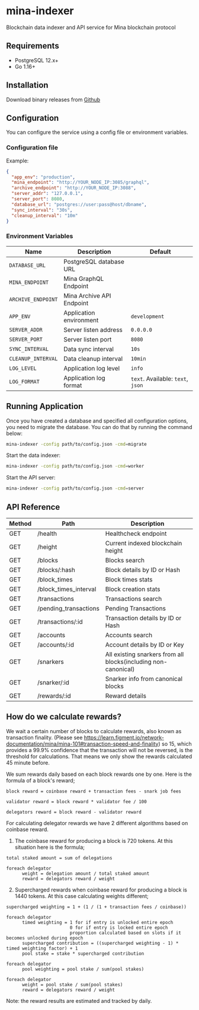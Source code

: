 # mina-indexer

Blockchain data indexer and API service for Mina blockchain protocol

## Requirements

- PostgreSQL 12.x+
- Go 1.16+

## Installation

Download binary releases from [Github](https://github.com/figment-networks/mina-indexer/releases)

## Configuration

You can configure the service using a config file or environment variables.

### Configuration file

Example:

```json
{
  "app_env": "production",
  "mina_endpoint": "http://YOUR_NODE_IP:3085/graphql",
  "archive_endpoint": "http://YOUR_NODE_IP:3088",
  "server_addr": "127.0.0.1",
  "server_port": 8080,
  "database_url": "postgres://user:pass@host/dbname",
  "sync_interval": "30s",
  "cleanup_interval": "10m"
}
```

### Environment Variables

| Name               | Description             | Default
|--------------------|-------------------------|-------------------
| `DATABASE_URL`     | PostgreSQL database URL
| `MINA_ENDPOINT`    | Mina GraphQL Endpoint
| `ARCHIVE_ENDPOINT` | Mina Archive API Endpoint
| `APP_ENV`          | Application environment | `development`
| `SERVER_ADDR`      | Server listen address   | `0.0.0.0`
| `SERVER_PORT`      | Server listen port      | `8080`
| `SYNC_INTERVAL`    | Data sync interval      | `10s`
| `CLEANUP_INTERVAL` | Data cleanup interval   | `10min`
| `LOG_LEVEL`        | Application log level   | `info`
| `LOG_FORMAT`       | Application log format  | `text`. Available: `text`, `json`

## Running Application

Once you have created a database and specified all configuration options, you
need to migrate the database. You can do that by running the command below:

```bash
mina-indexer -config path/to/config.json -cmd=migrate
```

Start the data indexer:

```bash
mina-indexer -config path/to/config.json -cmd=worker
```

Start the API server:

```bash
mina-indexer -config path/to/config.json -cmd=server
```

## API Reference

| Method | Path                            | Description
|--------|---------------------------------|------------------------------------
| GET    | /health                         | Healthcheck endpoint
| GET    | /height                         | Current indexed blockchain height
| GET    | /blocks                         | Blocks search
| GET    | /blocks/:hash                   | Block details by ID or Hash
| GET    | /block_times                    | Block times stats
| GET    | /block_times_interval           | Block creation stats
| GET    | /transactions                   | Transactions search
| GET    | /pending_transactions           | Pending Transactions
| GET    | /transactions/:id               | Transaction details by ID or Hash
| GET    | /accounts                       | Accounts search
| GET    | /accounts/:id                   | Account details by ID or Key
| GET    | /snarkers                       | All existing snarkers from all blocks(including non-canonical)
| GET    | /snarker/:id                    | Snarker info from canonical blocks
| GET    | /rewards/:id                    | Reward details

## How do we calculate rewards?

We wait a certain number of blocks to calculate rewards, also known as transaction finality.
(Please see https://learn.figment.io/network-documentation/mina/mina-101#transaction-speed-and-finality) so 15, which provides a 99.9% confidence that the transaction will not be reversed, is the threshold for calculations. That means we only show the rewards calculated 45 minute before.

We sum rewards daily based on each block rewards one by one. Here is the formula of a block's reward;

```
block reward = coinbase reward + transaction fees - snark job fees

validator reward = block reward * validator fee / 100

delegators reward = block reward - validator reward
```
For calculating delegator rewards we have 2 different algorithms based on coinbase reward.

1. The coinbase reward for producing a block is 720 tokens. At this situation here is the formula;
```
total staked amount = sum of delegations

foreach delegator
      weight = delegation amount / total staked amount
      reward = delegators reward / weight
```
2. Supercharged rewards when coinbase reward for producing a block is 1440 tokens. At this case calculating weights different;
```
supercharged weighting = 1 + (1 / (1 + transaction fees / coinbase))

foreach delegator
      timed weighting = 1 for if entry is unlocked entire epoch
                        0 for if entry is locked entire epoch
                        proportion calculated based on slots if it becomes unlocked during epoch
      supercharged contribution = ((supercharged weighting - 1) * timed weighting factor) + 1
      pool stake = stake * supercharged contribution

foreach delegator
      pool weighting = pool stake / sum(pool stakes)

foreach delegator
      weight = pool stake / sum(pool stakes)
      reward = delegators reward / weight
```
Note: the reward results are estimated and tracked by daily.
